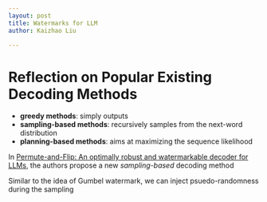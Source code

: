 ```yaml
---
layout: post
title: Watermarks for LLM
author: Kaizhao Liu

---
```









# Reflection on Popular Existing Decoding Methods

- **greedy methods**: simply outputs
- **sampling-based methods**: recursively samples from the next-word distribution
- **planning-based methods**: aims at maximizing the sequence likelihood

In [Permute-and-Flip: An optimally robust and watermarkable decoder for LLMs](https://arxiv.org/abs/2402.05864), the authors propose a new *sampling-based* decoding method

Similar to the idea of Gumbel watermark, we can inject psuedo-randomness during the sampling
